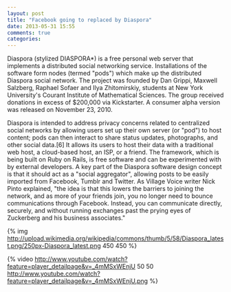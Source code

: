 ```yaml
---
layout: post
title: "Facebook going to replaced by Diaspora"
date: 2013-05-31 15:55
comments: true
categories: 
---
```


Diaspora (stylized DIASPORA*) is a free personal web server that implements a distributed social networking service. Installations of the software form nodes (termed "pods") which make up the distributed Diaspora social network.
The project was founded by Dan Grippi, Maxwell Salzberg, Raphael Sofaer and Ilya Zhitomirskiy, students at New York University's Courant Institute of Mathematical Sciences. The group received donations in excess of $200,000 via Kickstarter. A consumer alpha version was released on November 23, 2010.


Diaspora is intended to address privacy concerns related to centralized social networks by allowing users set up their own server (or "pod") to host content; pods can then interact to share status updates, photographs, and other social data.[6] It allows its users to host their data with a traditional web host, a cloud-based host, an ISP, or a friend. The framework, which is being built on Ruby on Rails, is free software and can be experimented with by external developers.
A key part of the Diaspora software design concept is that it should act as a "social aggregator", allowing posts to be easily imported from Facebook, Tumblr and Twitter. As Village Voice writer Nick Pinto explained, "the idea is that this lowers the barriers to joining the network, and as more of your friends join, you no longer need to bounce communications through Facebook. Instead, you can communicate directly, securely, and without running exchanges past the prying eyes of Zuckerberg and his business associates."


{% img http://upload.wikimedia.org/wikipedia/commons/thumb/5/58/Diaspora_latest.png/250px-Diaspora_latest.png 450 450 %}

{% video http://www.youtube.com/watch?feature=player_detailpage&v=_4mMSxWEnjU 50 50 http://www.youtube.com/watch?feature=player_detailpage&v=_4mMSxWEnjU.png %}



